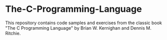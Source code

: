 # The-C-Programming-Language
This repository contains code samples and exercises from the classic book "The C Programming Language" by Brian W. Kernighan and Dennis M. Ritchie.
